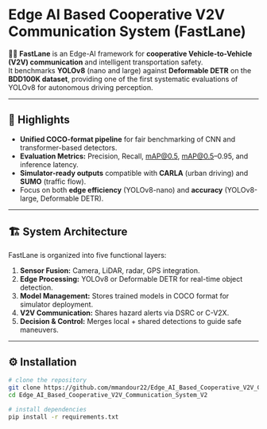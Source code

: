 # Edge AI Based Cooperative V2V Communication System (FastLane)

🚗🔗 **FastLane** is an Edge-AI framework for **cooperative Vehicle-to-Vehicle (V2V) communication** and intelligent transportation safety.  
It benchmarks **YOLOv8** (nano and large) against **Deformable DETR** on the **BDD100K dataset**, providing one of the first systematic evaluations of YOLOv8 for autonomous driving perception.  

---

## 📌 Highlights
- **Unified COCO-format pipeline** for fair benchmarking of CNN and transformer-based detectors.  
- **Evaluation Metrics:** Precision, Recall, mAP@0.5, mAP@0.5–0.95, and inference latency.  
- **Simulator-ready outputs** compatible with **CARLA** (urban driving) and **SUMO** (traffic flow).  
- Focus on both **edge efficiency** (YOLOv8-nano) and **accuracy** (YOLOv8-large, Deformable DETR).  

---

## 🏗 System Architecture
FastLane is organized into five functional layers:
1. **Sensor Fusion:** Camera, LiDAR, radar, GPS integration.  
2. **Edge Processing:** YOLOv8 or Deformable DETR for real-time object detection.  
3. **Model Management:** Stores trained models in COCO format for simulator deployment.  
4. **V2V Communication:** Shares hazard alerts via DSRC or C-V2X.  
5. **Decision & Control:** Merges local + shared detections to guide safe maneuvers.  

---

## ⚙️ Installation
```bash
# clone the repository
git clone https://github.com/mmandour22/Edge_AI_Based_Cooperative_V2V_Communication_System_V2.git
cd Edge_AI_Based_Cooperative_V2V_Communication_System_V2

# install dependencies
pip install -r requirements.txt
